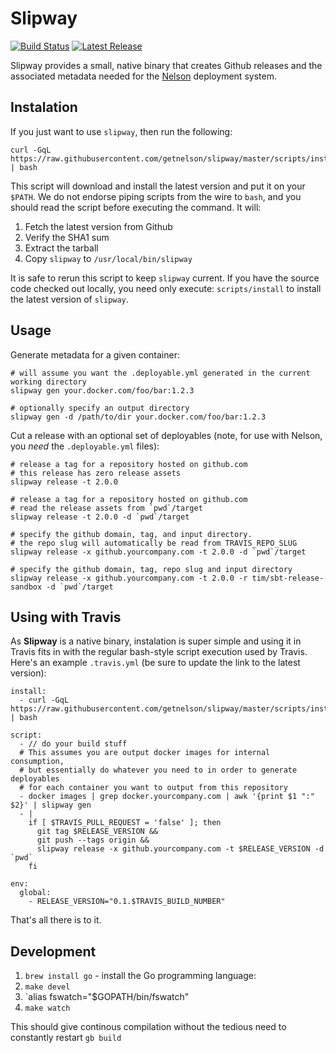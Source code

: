 # Slipway

[![Build Status](https://travis-ci.org/getnelson/slipway.svg?branch=master)](https://travis-ci.org/getnelson/slipway)
[![Latest Release](https://img.shields.io/github/release/getnelson/slipway.svg)](https://github.com/getnelson/slipway/releases)

Slipway provides a small, native binary that creates Github releases and the associated metadata needed for the [Nelson](https://github.com/getnelson/nelson) deployment system.

## Instalation

If you just want to use `slipway`, then run the following:

```
curl -GqL https://raw.githubusercontent.com/getnelson/slipway/master/scripts/install | bash
```

This script will download and install the latest version and put it on your `$PATH`. We do not endorse piping scripts from the wire to `bash`, and you should read the script before executing the command. It will:

1. Fetch the latest version from Github
2. Verify the SHA1 sum
3. Extract the tarball
4. Copy `slipway` to `/usr/local/bin/slipway`

It is safe to rerun this script to keep `slipway` current. If you have the source code checked out locally, you need only execute: `scripts/install` to install the latest version of `slipway`.

## Usage

Generate metadata for a given container:

```
# will assume you want the .deployable.yml generated in the current working directory
slipway gen your.docker.com/foo/bar:1.2.3

# optionally specify an output directory
slipway gen -d /path/to/dir your.docker.com/foo/bar:1.2.3
```

Cut a release with an optional set of deployables (note, for use with Nelson, you *need* the `.deployable.yml` files):

```
# release a tag for a repository hosted on github.com
# this release has zero release assets
slipway release -t 2.0.0

# release a tag for a repository hosted on github.com
# read the release assets from `pwd`/target
slipway release -t 2.0.0 -d `pwd`/target

# specify the github domain, tag, and input directory.
# the repo slug will automatically be read from TRAVIS_REPO_SLUG
slipway release -x github.yourcompany.com -t 2.0.0 -d `pwd`/target

# specify the github domain, tag, repo slug and input directory
slipway release -x github.yourcompany.com -t 2.0.0 -r tim/sbt-release-sandbox -d `pwd`/target

```

## Using with Travis

As **Slipway** is a native binary, instalation is super simple and using it in Travis fits in with the regular bash-style script execution used by Travis. Here's an example `.travis.yml` (be sure to update the link to the latest version):

```
install:
  - curl -GqL https://raw.githubusercontent.com/getnelson/slipway/master/scripts/install | bash

script:
  - // do your build stuff
  # This assumes you are output docker images for internal consumption,
  # but essentially do whatever you need to in order to generate deployables
  # for each container you want to output from this repository
  - docker images | grep docker.yourcompany.com | awk '{print $1 ":" $2}' | slipway gen
  - |
    if [ $TRAVIS_PULL_REQUEST = 'false' ]; then
      git tag $RELEASE_VERSION &&
      git push --tags origin &&
      slipway release -x github.yourcompany.com -t $RELEASE_VERSION -d `pwd`
    fi

env:
  global:
    - RELEASE_VERSION="0.1.$TRAVIS_BUILD_NUMBER"

```

That's all there is to it.

## Development

1. `brew install go` - install the Go programming language:
1. `make devel`
1. `alias fswatch="$GOPATH/bin/fswatch"
1. `make watch`

This should give continous compilation without the tedious need to constantly restart `gb build`

